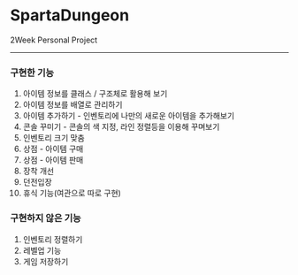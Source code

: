 # SpartaDungeon
2Week Personal Project
***

### 구현한 기능

1. 아이템 정보를 클래스 / 구조체로 활용해 보기
2. 아이템 정보를 배열로 관리하기
3. 아이템 추가하기 - 인벤토리에 나만의 새로운 아이템을 추가해보기
4. 콘솔 꾸미기 -  콘솔의 색 지정, 라인 정렬등을 이용해 꾸며보기
5. 인벤토리 크기 맞춤
6. 상점 - 아이템 구매
7. 상점 - 아이템 판매
8. 장착 개선
9. 던전입장
10. 휴식 기능(여관으로 따로 구현)

### 구현하지 않은 기능

1. 인벤토리 정렬하기
2. 레벨업 기능
3. 게임 저장하기
